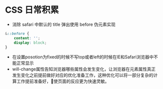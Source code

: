 # CSS 日常积累

* 消除 safari 中默认的 title 弹出使用 before 伪元素实现

```css
&::before {
    content: '';
    display: block;
}
```
* 在设置posotion为fixed的时候不写top或者left的时候在IE和Safari浏览器中不能正常显示
* will-change属性告知浏览器哪些属性会发生变化，让浏览器在元素属性真正发生变化之前提前做好对应的优化准备工作，这种优化可以将一部分复杂的计算工作提前准备好，使页面的反应更为快速灵敏。